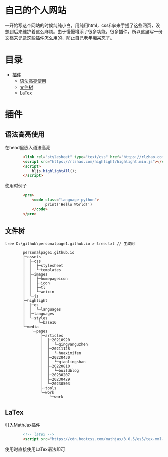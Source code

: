 
# 自己的个人网站
一开始写这个网站的时候纯纯小白，用纯用html，css和js来手搓了这些网页，没想到后来维护着这么麻烦。由于慢慢增添了很多功能，很多插件，所以这里写一份文档来记录这些插件怎么用的，防止自己老年痴呆忘了。
# 目录
- [插件](#插件)
    - [语法高亮使用](##语法高亮使用)
    - [文件树](##文件树)
    - [LaTex](##LaTex)












# 插件
## 语法高亮使用<br/>
在head里嵌入语法高亮

```html
        <link rel="stylesheet" type="text/css" href="https://rlzhao.com/highlight/styles/monokai.min.css">
        <script src="https://rlzhao.com/highlight/highlight.min.js"></script>
        <script>
            hljs.highlightAll();
        </script>
```
使用时例子
```html
        <pre>
            <code class="language-python">
                  print('Hello World!')
            </code>
        </pre> 
```
## 文件树<br/>

```
tree D:\github\personalpage1.github.io > tree.txt // 生成树
```
```
        personalpage1.github.io
        ├─assets
        │  ├─css
        │  │  ├─stylesheet
        │  │  └─templates
        │  ├─images
        │  │  ├─homepageicon
        │  │  ├─icon
        │  │  ├─tl
        │  │  └─weixin
        │  └─js
        ├─highlight
        │  ├─es
        │  │  └─languages
        │  ├─languages
        │  └─styles
        │      └─base16
        └─media
            └─pages
                ├─articles
                │  ├─20210920
                │  │  └─qingyanguzhen
                │  ├─20211128
                │  │  └─huaximifen
                │  ├─20220430
                │  │  └─qianlingshan
                │  ├─20220810
                │  │  └─buildblog
                │  ├─20230207
                │  ├─20230429
                │  └─20230503
                ├─tools
                └─work
                    └─work

```

## LaTex<br/>
引入MathJax插件

```html
        <!-- latex -->
        <script src="https://cdn.bootcss.com/mathjax/3.0.5/es5/tex-mml-chtml.js"></script>
```
使用时直接使用LaTex语法即可
